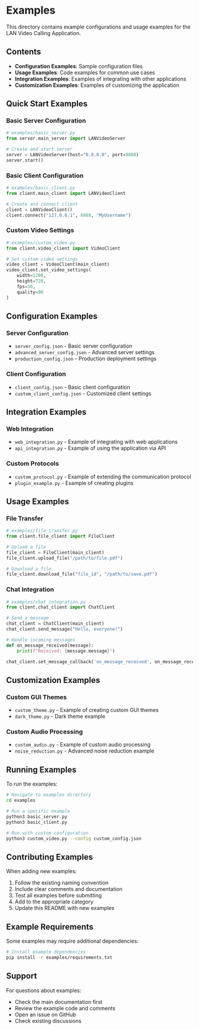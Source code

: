 # Examples

This directory contains example configurations and usage examples for the LAN Video Calling Application.

## Contents

- **Configuration Examples**: Sample configuration files
- **Usage Examples**: Code examples for common use cases
- **Integration Examples**: Examples of integrating with other applications
- **Customization Examples**: Examples of customizing the application

## Quick Start Examples

### Basic Server Configuration
```python
# examples/basic_server.py
from server.main_server import LANVideoServer

# Create and start server
server = LANVideoServer(host="0.0.0.0", port=8888)
server.start()
```

### Basic Client Configuration
```python
# examples/basic_client.py
from client.main_client import LANVideoClient

# Create and connect client
client = LANVideoClient()
client.connect("127.0.0.1", 8888, "MyUsername")
```

### Custom Video Settings
```python
# examples/custom_video.py
from client.video_client import VideoClient

# Set custom video settings
video_client = VideoClient(main_client)
video_client.set_video_settings(
    width=1280,
    height=720,
    fps=30,
    quality=90
)
```

## Configuration Examples

### Server Configuration
- `server_config.json` - Basic server configuration
- `advanced_server_config.json` - Advanced server settings
- `production_config.json` - Production deployment settings

### Client Configuration
- `client_config.json` - Basic client configuration
- `custom_client_config.json` - Customized client settings

## Integration Examples

### Web Integration
- `web_integration.py` - Example of integrating with web applications
- `api_integration.py` - Example of using the application via API

### Custom Protocols
- `custom_protocol.py` - Example of extending the communication protocol
- `plugin_example.py` - Example of creating plugins

## Usage Examples

### File Transfer
```python
# examples/file_transfer.py
from client.file_client import FileClient

# Upload a file
file_client = FileClient(main_client)
file_client.upload_file("/path/to/file.pdf")

# Download a file
file_client.download_file("file_id", "/path/to/save.pdf")
```

### Chat Integration
```python
# examples/chat_integration.py
from client.chat_client import ChatClient

# Send a message
chat_client = ChatClient(main_client)
chat_client.send_message("Hello, everyone!")

# Handle incoming messages
def on_message_received(message):
    print(f"Received: {message.message}")

chat_client.set_message_callback('on_message_received', on_message_received)
```

## Customization Examples

### Custom GUI Themes
- `custom_theme.py` - Example of creating custom GUI themes
- `dark_theme.py` - Dark theme example

### Custom Audio Processing
- `custom_audio.py` - Example of custom audio processing
- `noise_reduction.py` - Advanced noise reduction example

## Running Examples

To run the examples:

```bash
# Navigate to examples directory
cd examples

# Run a specific example
python3 basic_server.py
python3 basic_client.py

# Run with custom configuration
python3 custom_video.py --config custom_config.json
```

## Contributing Examples

When adding new examples:

1. Follow the existing naming convention
2. Include clear comments and documentation
3. Test all examples before submitting
4. Add to the appropriate category
5. Update this README with new examples

## Example Requirements

Some examples may require additional dependencies:

```bash
# Install example dependencies
pip install -r examples/requirements.txt
```

## Support

For questions about examples:
- Check the main documentation first
- Review the example code and comments
- Open an issue on GitHub
- Check existing discussions
